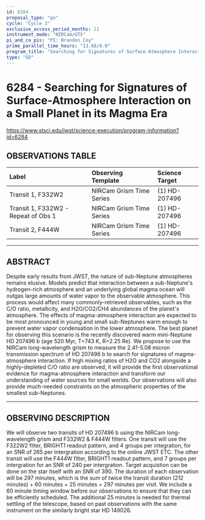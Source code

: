 ```yaml
---
id: 6284
proposal_type: "go"
cycle: "Cycle 3"
exclusive_access_period_months: 12
instrument_mode: "NIRCam/GTS"
pi_and_co_pis: "PI: Brandon Coy"
prime_parallel_time_hours: "13.68/0.0"
program_title: "Searching for Signatures of Surface-Atmosphere Interaction on a Small Planet in its Magma Era"
type: "GO"
---
```

# 6284 - Searching for Signatures of Surface-Atmosphere Interaction on a Small Planet in its Magma Era
https://www.stsci.edu/jwst/science-execution/program-information?id=6284
## OBSERVATIONS TABLE
| Label                        | Observing Template       | Science Target  |
| :--------------------------- | :----------------------- | :-------------- |
| Transit 1, F332W2            | NIRCam Grism Time Series | (1) HD-207496   |
| Transit 1, F332W2 - Repeat of Obs 1 | NIRCam Grism Time Series | (1) HD-207496   |
| Transit 2, F444W             | NIRCam Grism Time Series | (1) HD-207496   |

---

## ABSTRACT

Despite early results from JWST, the nature of sub-Neptune atmospheres remains elusive. Models predict that interaction between a sub-Neptune's hydrogen-rich atmosphere and an underlying global magma ocean will outgas large amounts of water vapor to the observable atmosphere. This process would affect many commonly-retrieved observables, such as the C/O ratio, metallicity, and H2O/CO2/CH4 abundances of the planet's atmosphere. The effects of magma-atmosphere interaction are expected to be most pronounced in young and small sub-Neptunes warm enough to prevent water vapor condensation in the lower atmosphere. The best planet for observing this scenario is the recently discovered warm mini-Neptune HD 207496 b (age 520 Myr, T=743 K, R=2.25 Re).
We propose to use the NIRCam long-wavelength grism to measure the 2.41-5.08 micron transmission spectrum of HD 207496 b to search for signatures of magma-atmosphere interaction. If high mixing ratios of H2O and CO2 alongside a highly-depleted C/O ratio are observed, it will provide the first observational evidence for magma-atmosphere interaction and transform our understanding of water sources for small worlds. Our observations will also provide much-needed constraints on the atmospheric properties of the smallest sub-Neptunes.

---

## OBSERVING DESCRIPTION

We will observe two transits of HD 207496 b using the NIRCam long-wavelength grism and F332W2 & F444W filters. One transit will use the F322W2 filter, BRIGHT1 readout pattern, and 4 groups per integration, for an SNR of 265 per intergration according to the online JWST ETC. The other transit will use the F444W filter, BRIGHT1 readout pattern, and 7 groups per intergration for an SNR of 240 per intergration. Target acquistion can be done on the star itself with an SNR of 390.
The duration of each observation will be 297 minutes, which is the sum of twice the transit duration (212 minutes) + 60 minutes + 25 minutes = 297 minutes per visit. We include a 60 minute timing window before our observations to ensure that they can be efficiently scheduled. The additional 25 minutes is needed for thermal settling of the telescope, based on past observations with the same instrument on the similarly bright star HD 149026.